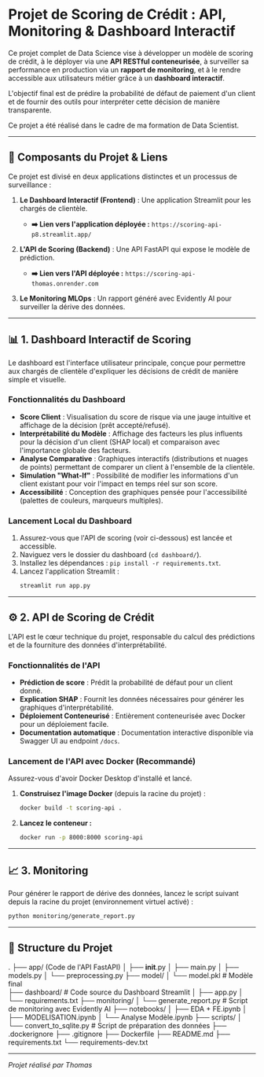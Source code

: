 # Projet de Scoring de Crédit : API, Monitoring & Dashboard Interactif

Ce projet complet de Data Science vise à développer un modèle de scoring de crédit, à le déployer via une **API RESTful conteneurisée**, à surveiller sa performance en production via un **rapport de monitoring**, et à le rendre accessible aux utilisateurs métier grâce à un **dashboard interactif**.

L'objectif final est de prédire la probabilité de défaut de paiement d'un client et de fournir des outils pour interpréter cette décision de manière transparente.

Ce projet a été réalisé dans le cadre de ma formation de Data Scientist.

---

## 🚀 Composants du Projet & Liens

Ce projet est divisé en deux applications distinctes et un processus de surveillance :

1.  **Le Dashboard Interactif (Frontend)** : Une application Streamlit pour les chargés de clientèle.
    * **➡️ Lien vers l'application déployée :** `https://scoring-api-p8.streamlit.app/`

2.  **L'API de Scoring (Backend)** : Une API FastAPI qui expose le modèle de prédiction.
    * **➡️ Lien vers l'API déployée :** `https://scoring-api-thomas.onrender.com`

3.  **Le Monitoring MLOps** : Un rapport généré avec Evidently AI pour surveiller la dérive des données.

---

## 📊 1. Dashboard Interactif de Scoring

Le dashboard est l'interface utilisateur principale, conçue pour permettre aux chargés de clientèle d'expliquer les décisions de crédit de manière simple et visuelle.

### Fonctionnalités du Dashboard

* **Score Client** : Visualisation du score de risque via une jauge intuitive et affichage de la décision (prêt accepté/refusé).
* **Interprétabilité du Modèle** : Affichage des facteurs les plus influents pour la décision d'un client (SHAP local) et comparaison avec l'importance globale des facteurs.
* **Analyse Comparative** : Graphiques interactifs (distributions et nuages de points) permettant de comparer un client à l'ensemble de la clientèle.
* **Simulation "What-If"** : Possibilité de modifier les informations d'un client existant pour voir l'impact en temps réel sur son score.
* **Accessibilité** : Conception des graphiques pensée pour l'accessibilité (palettes de couleurs, marqueurs multiples).

### Lancement Local du Dashboard

1.  Assurez-vous que l'API de scoring (voir ci-dessous) est lancée et accessible.
2.  Naviguez vers le dossier du dashboard (`cd dashboard/`).
3.  Installez les dépendances : `pip install -r requirements.txt`.
4.  Lancez l'application Streamlit :
    ```bash
    streamlit run app.py
    ```

---

## ⚙️ 2. API de Scoring de Crédit

L'API est le cœur technique du projet, responsable du calcul des prédictions et de la fourniture des données d'interprétabilité.

### Fonctionnalités de l'API

* **Prédiction de score** : Prédit la probabilité de défaut pour un client donné.
* **Explication SHAP** : Fournit les données nécessaires pour générer les graphiques d'interprétabilité.
* **Déploiement Conteneurisé** : Entièrement conteneurisée avec Docker pour un déploiement facile.
* **Documentation automatique** : Documentation interactive disponible via Swagger UI au endpoint `/docs`.

### Lancement de l'API avec Docker (Recommandé)

Assurez-vous d'avoir Docker Desktop d'installé et lancé.

1.  **Construisez l'image Docker** (depuis la racine du projet) :
    ```bash
    docker build -t scoring-api .
    ```
2.  **Lancez le conteneur :**
    ```bash
    docker run -p 8000:8000 scoring-api
    ```

---

## 📈 3. Monitoring

Pour générer le rapport de dérive des données, lancez le script suivant depuis la racine du projet (environnement virtuel activé) :
```bash
python monitoring/generate_report.py
```

---

## 📂 Structure du Projet
.
├── app/ (Code de l'API FastAPI)
│   ├── __init__.py
│   ├── main.py
│   ├── models.py
│   └── preprocessing.py
├── model/
│   └── model.pkl # Modèle final    
├── dashboard/            # Code source du Dashboard Streamlit
│   ├── app.py
│   └── requirements.txt
├── monitoring/
│   └── generate_report.py # Script de monitoring avec Evidently AI
├── notebooks/
│   ├── EDA + FE.ipynb
│   ├── MODELISATION.ipynb
│   └── Analyse Modèle.ipynb
├── scripts/
│   └── convert_to_sqlite.py # Script de préparation des données
├── .dockerignore
├── .gitignore
├── Dockerfile
├── README.md
├── requirements.txt
└── requirements-dev.txt

---
*Projet réalisé par Thomas*